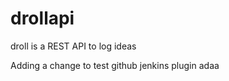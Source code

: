 drollapi
========

droll is a REST API to log ideas

Adding a change to test github jenkins plugin adaa
